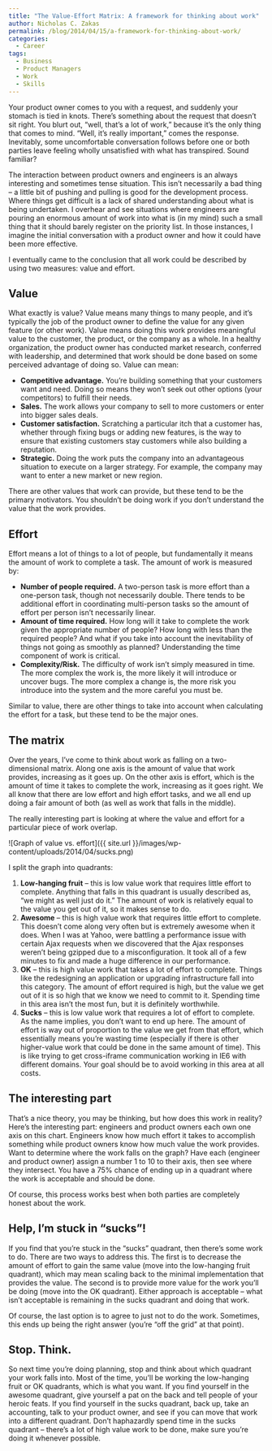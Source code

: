 ```yaml
---
title: "The Value-Effort Matrix: A framework for thinking about work"
author: Nicholas C. Zakas
permalink: /blog/2014/04/15/a-framework-for-thinking-about-work/
categories:
  - Career
tags:
  - Business
  - Product Managers
  - Work
  - Skills
---
```

Your product owner comes to you with a request, and suddenly your stomach is tied in knots. There&#8217;s something about the request that doesn&#8217;t sit right. You blurt out, &#8220;well, that&#8217;s a lot of work,&#8221; because it&#8217;s the only thing that comes to mind. &#8220;Well, it&#8217;s really important,&#8221; comes the response. Inevitably, some uncomfortable conversation follows before one or both parties leave feeling wholly unsatisfied with what has transpired. Sound familiar?

The interaction between product owners and engineers is an always interesting and sometimes tense situation. This isn&#8217;t necessarily a bad thing &#8211; a little bit of pushing and pulling is good for the development process. Where things get difficult is a lack of shared understanding about what is being undertaken. I overhear and see situations where engineers are pouring an enormous amount of work into what is (in my mind) such a small thing that it should barely register on the priority list. In those instances, I imagine the initial conversation with a product owner and how it could have been more effective.

I eventually came to the conclusion that all work could be described by using two measures: value and effort. 

## Value

What exactly is value? Value means many things to many people, and it&#8217;s typically the job of the product owner to define the value for any given feature (or other work). Value means doing this work provides meaningful value to the customer, the product, or the company as a whole. In a healthy organization, the product owner has conducted market research, conferred with leadership, and determined that work should be done based on some perceived advantage of doing so. Value can mean:

  * **Competitive advantage.** You&#8217;re building something that your customers want and need. Doing so means they won&#8217;t seek out other options (your competitors) to fulfill their needs.
  * **Sales.** The work allows your company to sell to more customers or enter into bigger sales deals.
  * **Customer satisfaction.** Scratching a particular itch that a customer has, whether through fixing bugs or adding new features, is the way to ensure that existing customers stay customers while also building a reputation.
  * **Strategic.** Doing the work puts the company into an advantageous situation to execute on a larger strategy. For example, the company may want to enter a new market or new region.

There are other values that work can provide, but these tend to be the primary motivators. You shouldn&#8217;t be doing work if you don&#8217;t understand the value that the work provides.

## Effort

Effort means a lot of things to a lot of people, but fundamentally it means the amount of work to complete a task. The amount of work is measured by:

  * **Number of people required.** A two-person task is more effort than a one-person task, though not necessarily double. There tends to be additional effort in coordinating multi-person tasks so the amount of effort per person isn&#8217;t necessarily linear.
  * **Amount of time required.** How long will it take to complete the work given the appropriate number of people? How long with less than the required people? And what if you take into account the inevitability of things not going as smoothly as planned? Understanding the time component of work is critical.
  * **Complexity/Risk.** The difficulty of work isn&#8217;t simply measured in time. The more complex the work is, the more likely it will introduce or uncover bugs. The more complex a change is, the more risk you introduce into the system and the more careful you must be.

Similar to value, there are other things to take into account when calculating the effort for a task, but these tend to be the major ones. 

## The matrix

Over the years, I&#8217;ve come to think about work as falling on a two-dimensional matrix. Along one axis is the amount of value that work provides, increasing as it goes up. On the other axis is effort, which is the amount of time it takes to complete the work, increasing as it goes right. We all know that there are low effort and high effort tasks, and we all end up doing a fair amount of both (as well as work that falls in the middle). 

The really interesting part is looking at where the value and effort for a particular piece of work overlap.

![Graph of value vs. effort]({{ site.url }}/images/wp-content/uploads/2014/04/sucks.png)

I split the graph into quadrants:

  1. **Low-hanging fruit** &#8211; this is low value work that requires little effort to complete. Anything that falls in this quadrant is usually described as, &#8220;we might as well just do it.&#8221; The amount of work is relatively equal to the value you get out of it, so it makes sense to do.
  2. **Awesome** &#8211; this is high value work that requires little effort to complete. This doesn&#8217;t come along very often but is extremely awesome when it does. When I was at Yahoo, were battling a performance issue with certain Ajax requests when we discovered that the Ajax responses weren&#8217;t being gzipped due to a misconfiguration. It took all of a few minutes to fix and made a huge difference in our performance.
  3. **OK** &#8211; this is high value work that takes a lot of effort to complete. Things like the redesigning an application or upgrading infrastructure fall into this category. The amount of effort required is high, but the value we get out of it is so high that we know we need to commit to it. Spending time in this area isn&#8217;t the most fun, but it is definitely worthwhile.
  4. **Sucks** &#8211; this is low value work that requires a lot of effort to complete. As the name implies, you don&#8217;t want to end up here. The amount of effort is way out of proportion to the value we get from that effort, which essentially means you&#8217;re wasting time (especially if there is other higher-value work that could be done in the same amount of time). This is like trying to get cross-iframe communication working in IE6 with different domains. Your goal should be to avoid working in this area at all costs.

## The interesting part

That&#8217;s a nice theory, you may be thinking, but how does this work in reality? Here&#8217;s the interesting part: engineers and product owners each own one axis on this chart. Engineers know how much effort it takes to accomplish something while product owners know how much value the work provides. Want to determine where the work falls on the graph? Have each (engineer and product owner) assign a number 1 to 10 to their axis, then see where they intersect. You have a 75% chance of ending up in a quadrant where the work is acceptable and should be done.

Of course, this process works best when both parties are completely honest about the work.

## Help, I&#8217;m stuck in &#8220;sucks&#8221;!

If you find that you&#8217;re stuck in the &#8220;sucks&#8221; quadrant, then there&#8217;s some work to do. There are two ways to address this. The first is to decrease the amount of effort to gain the same value (move into the low-hanging fruit quadrant), which may mean scaling back to the minimal implementation that provides the value. The second is to provide more value for the work you&#8217;ll be doing (move into the OK quadrant). Either approach is acceptable &#8211; what isn&#8217;t acceptable is remaining in the sucks quadrant and doing that work.

Of course, the last option is to agree to just not to do the work. Sometimes, this ends up being the right answer (you&#8217;re &#8220;off the grid&#8221; at that point).

## Stop. Think.

So next time you&#8217;re doing planning, stop and think about which quadrant your work falls into. Most of the time, you&#8217;ll be working the low-hanging fruit or OK quadrants, which is what you want. If you find yourself in the awesome quadrant, give yourself a pat on the back and tell people of your heroic feats. If you find yourself in the sucks quadrant, back up, take an accounting, talk to your product owner, and see if you can move that work into a different quadrant. Don&#8217;t haphazardly spend time in the sucks quadrant &#8211; there&#8217;s a lot of high value work to be done, make sure you&#8217;re doing it whenever possible.
